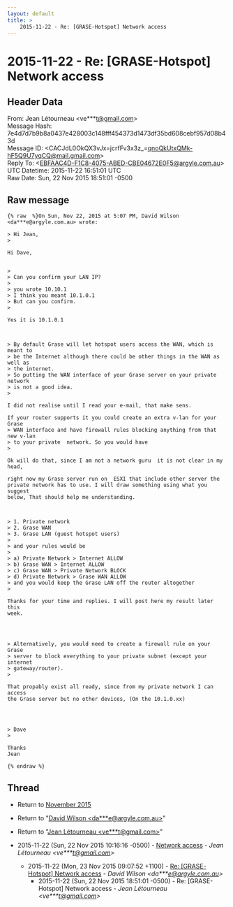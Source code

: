 ```yaml
---
layout: default
title: >
    2015-11-22 - Re: [GRASE-Hotspot] Network access
---
```


# 2015-11-22 - Re: [GRASE-Hotspot] Network access

## Header Data

From: Jean Létourneau \<ve***t@gmail.com\><br>
Message Hash: 7e4d7d7b9b8a0437e428003c148fff454373d1473df35bd608cebf957d08b43d<br>
Message ID: \<CACJdL0OkQX3vJx=jcrfFv3x3z_=qnoQkUtxQMk-hF5Q9U7yqCQ@mail.gmail.com\><br>
Reply To: \<EBFAAC4D-F1C8-4075-ABED-CBE04672E0F5@argyle.com.au\><br>
UTC Datetime: 2015-11-22 16:51:01 UTC<br>
Raw Date: Sun, 22 Nov 2015 18:51:01 -0500<br>

## Raw message

```
{% raw  %}On Sun, Nov 22, 2015 at 5:07 PM, David Wilson <da***e@argyle.com.au> wrote:

> Hi Jean,
>

​Hi Dave,​


>
> Can you confirm your LAN IP?
>
> you wrote 10.10.1
> I think you meant 10.1.0.1
> But can you confirm.
>

​Yes it is 10.1.0.1​



> By default Grase will let hotspot users access the WAN, which is meant to
> be the Internet although there could be other things in the WAN as well as
> the internet.
> So putting the WAN interface of your Grase server on your private network
> is not a good idea.
>

​I did not realise until I read your e-mail, that make sens.​

If your router supports it you could create an extra v-lan for your Grase
> WAN interface and have firewall rules blocking anything from that new v-lan
> to your private  network. So you would have
>

​Ok will do that, since I am not a network guru  it is not clear in my
head,

right now my Grase server run on  ESXI that include other server the
private network has to use. I will draw something using what you suggest
below, That should help me understanding. ​



> 1. Private network
> 2. Grase WAN
> 3. Grase LAN (guest hotspot users)
>
> and your rules would be
>
> a) Private Network > Internet ALLOW
> b) Grase WAN > Internet ALLOW
> c) Grase WAN > Private Network BLOCK
> d) Private Network > Grase WAN ALLOW
> and you would keep the Grase LAN off the router altogether
>

​Thanks for your time and replies. I will post here my result later this
week.​




> Alternatively, you would need to create a firewall rule on your Grase
> server to block everything to your private subnet (except your internet
> gateway/router).
>

​That propably exist all ready, since from my private network I can access
the Grase server but no other devices, (On the 10.1.0.xx) ​




> Dave
>

​Thanks
Jean
​
{% endraw %}
```

## Thread

+ Return to [November 2015](/archive/2015/11)

+ Return to "[David Wilson <da***e<span>@</span>argyle.com.au>](/authors/da___e_at_argyle_com_au)"
+ Return to "[Jean Létourneau <ve***t<span>@</span>gmail.com>](/authors/ve___t_at_gmail_com)"

+ 2015-11-22 (Sun, 22 Nov 2015 10:16:16 -0500) - [Network access](/archive/2015/11/d15e8f9d9ce8dae4f0d7c87d6f0649cc0429d4ffbb6b29c61bc6fb5ea5055093) - _Jean Létourneau \<ve***t@gmail.com\>_
  + 2015-11-22 (Mon, 23 Nov 2015 09:07:52 +1100) - [Re: [GRASE-Hotspot] Network access](/archive/2015/11/a61a95251d4a0d6ed272449e7d471c229f50c1da54886b36d83721f5aeb77ae5) - _David Wilson \<da***e@argyle.com.au\>_
    + 2015-11-22 (Sun, 22 Nov 2015 18:51:01 -0500) - Re: [GRASE-Hotspot] Network access - _Jean Létourneau \<ve***t@gmail.com\>_

